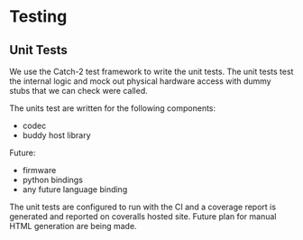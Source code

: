 # Testing

## Unit Tests

We use the Catch-2 test framework to write the unit tests.  The unit tests test the internal logic
and mock out physical hardware access with dummy stubs that we can check were called.  

The units test are written for the following components:
 - codec
 - buddy host library

 Future:
  - firmware
  - python bindings
  - any future language binding

The unit tests are configured to run with the CI and a coverage report is generated and reported on
coveralls hosted site.  Future plan for manual HTML generation are being made.  